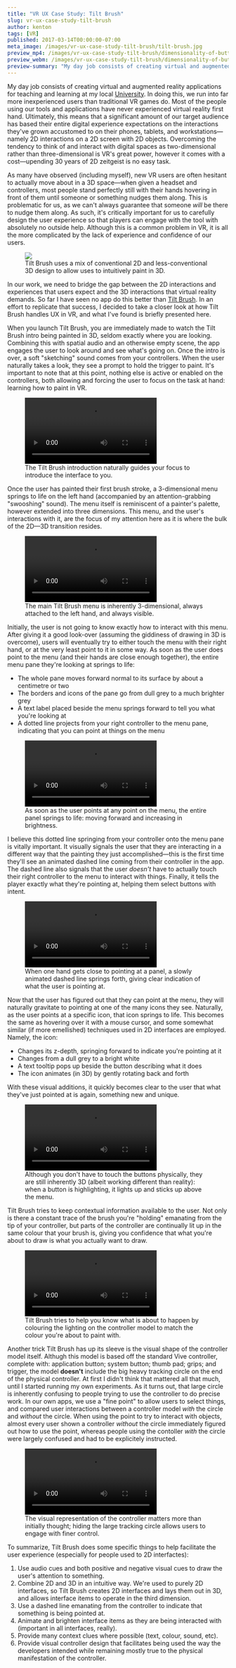 ```yaml
---
title: "VR UX Case Study: Tilt Brush"
slug: vr-ux-case-study-tilt-brush
author: kenton
tags: [VR]
published: 2017-03-14T00:00:00-07:00
meta_image: /images/vr-ux-case-study-tilt-brush/tilt-brush.jpg
preview_mp4: /images/vr-ux-case-study-tilt-brush/dimensionality-of-buttons.mp4
preview_webm: /images/vr-ux-case-study-tilt-brush/dimensionality-of-buttons.webm
preview-summary: "My day job consists of creating virtual and augmented reality applications for teaching and learning at my local University. In doing this, we run into far more inexperienced users than traditional VR games do. Most of the people using our tools and applications have never experienced virtual reality first hand. Ultimately, this means that a significant amount of our target audience has based their entire digital experience expectations on the interactions they've grown accustomed to on their phones, tablets, and workstations—namely 2D interactions on a 2D screen with 2D objects. Overcoming the tendency to think of and interact with digital spaces as two-dimensional rather than three-dimensional is VR's great power, however it comes with a cost—upending 30 years of 2D zeitgeist is no easy task."
---
```


My day job consists of creating virtual and augmented reality applications for teaching and learning at my local [University](https://www.ualberta.ca/). In doing this, we run into far more inexperienced users than traditional VR games do. Most of the people using our tools and applications have never experienced virtual reality first hand. Ultimately, this means that a significant amount of our target audience has based their entire digital experience expectations on the interactions they've grown accustomed to on their phones, tablets, and workstations—namely 2D interactions on a 2D screen with 2D objects. Overcoming the tendency to think of and interact with digital spaces as two-dimensional rather than three-dimensional is VR's great power, however it comes with a cost—upending 30 years of 2D zeitgeist is no easy task.

As many have observed (including myself), new VR users are often hesitant to actually move about in a 3D space—when given a headset and controllers, most people stand perfectly still with their hands hovering in front of them until someone or something nudges them along. This is problematic for us, as we can't always guarantee that someone _will_ be there to nudge them along. As such, it's critically important for us to carefully design the user experience so that players can engage with the tool with absolutely no outside help. Although this is a common problem in VR, it is all the more complicated by the lack of experience and confidence of our users.

<figure>
    <img src="/images/vr-ux-case-study-tilt-brush/tilt-brush.jpg">
	<figcaption>Tilt Brush uses a mix of conventional 2D and less-conventional 3D design to allow uses to intuitively paint in 3D.</figcaption>
</figure>

In our work, we need to bridge the gap between the 2D interactions and experiences that users expect and the 3D interactions that virtual reality demands. So far I have seen no app do this better than [Tilt Brush](https://www.tiltbrush.com/). In an effort to replicate that success, I decided to take a closer look at how Tilt Brush handles UX in VR, and what I've found is briefly presented here.

When you launch Tilt Brush, you are immediately made to watch the Tilt Brush intro being painted in 3D, seldom exactly where you are looking. Combining this with spatial audio and an otherwise empty scene, the app engages the user to look around and see what's going on. Once the intro is over, a soft "sketching" sound comes from your controllers. When the user naturally takes a look, they see a prompt to hold the trigger to paint. It's important to note that at this point, nothing else is active or enabled on the controllers, both allowing and forcing the user to focus on the task at hand: learning how to paint in VR.

<figure>
    <video autoplay loop>
        <source src="/images/vr-ux-case-study-tilt-brush/intro-sequence.webm" type="video/webm">
        <source src="/images/vr-ux-case-study-tilt-brush/intro-sequence.mp4" type="video/mp4">
    </video>
	<figcaption>The Tilt Brush introduction naturally guides your focus to introduce the interface to you.</figcaption>
</figure>

Once the user has painted their first brush stroke, a 3-dimensional menu springs to life on the left hand (accompanied by an attention-grabbing "swooshing" sound). The menu itself is reminiscent of a painter's palette, however extended into three dimensions. This menu, and the user's interactions with it, are the focus of my attention here as it is where the bulk of the 2D—3D transition resides.

<figure>
    <video autoplay loop>
        <source src="/images/vr-ux-case-study-tilt-brush/dimensionality-of-menu.webm" type="video/webm">
        <source src="/images/vr-ux-case-study-tilt-brush/dimensionality-of-menu.mp4" type="video/mp4">
    </video>
	<figcaption>The main Tilt Brush menu is inherently 3-dimensional, always attached to the left hand, and always visible.</figcaption>
</figure>

Initially, the user is not going to know exactly how to interact with this menu. After giving it a good look-over (assuming the giddiness of drawing in 3D is overcome), users will eventually try to either touch the menu with their right hand, or at the very least point to it in some way. As soon as the user does point to the menu (and their hands are close enough together), the entire menu pane they're looking at springs to life:

* The whole pane moves forward normal to its surface by about a centimetre or two
* The borders and icons of the pane go from dull grey to a much brighter grey
* A text label placed beside the menu springs forward to tell you what you're looking at
* A dotted line projects from your right controller to the menu pane, indicating that you can point at things on the menu

<figure>
    <video autoplay loop>
        <source src="/images/vr-ux-case-study-tilt-brush/backpane-highlighting.webm" type="video/webm">
        <source src="/images/vr-ux-case-study-tilt-brush/backpane-highlighting.mp4" type="video/mp4">
    </video>
	<figcaption>As soon as the user points at any point on the menu, the entire panel springs to life: moving forward and increasing in brightness.</figcaption>
</figure>

I believe this dotted line springing from your controller onto the menu pane is vitally important. It visually signals the user that they are interacting in a different way that the painting they just accomplished—this is the first time they'll see an animated dashed line coming from their controller in the app. The dashed line also signals that the user _doesn't_ have to actually touch their right controller to the menu to interact with things. Finally, it tells the player exactly what they're pointing at, helping them select buttons with intent.

<figure>
    <video autoplay loop>
        <source src="/images/vr-ux-case-study-tilt-brush/animated-dashed-pointer.webm" type="video/webm">
        <source src="/images/vr-ux-case-study-tilt-brush/animated-dashed-pointer.mp4" type="video/mp4">
    </video>
	<figcaption>When one hand gets close to pointing at a panel, a slowly animated dashed line springs forth, giving clear indication of what the user is pointing at.</figcaption>
</figure>

Now that the user has figured out that they can point at the menu, they will naturally gravitate to pointing at one of the many icons they see. Naturally, as the user points at a specific icon, that icon springs to life. This becomes the same as hovering over it with a mouse cursor, and some somewhat similar (if more emellished) techniques used in 2D interfaces are employed. Namely, the icon:

* Changes its z-depth, springing forward to indicate you're pointing at it
* Changes from a dull grey to a bright white
* A text tooltip pops up beside the button describing what it does
* The icon animates (in 3D) by gently rotating back and forth

With these visual additions, it quickly becomes clear to the user that what they've just pointed at is again, something new and unique.

<figure>
    <video autoplay loop>
        <source src="/images/vr-ux-case-study-tilt-brush/dimensionality-of-buttons.webm" type="video/webm">
        <source src="/images/vr-ux-case-study-tilt-brush/dimensionality-of-buttons.mp4" type="video/mp4">
    </video>
	<figcaption>Although you don't have to touch the buttons physically, they are still inherently 3D (albeit working different than reality): when a button is highlighting, it lights up and sticks up above the menu.</figcaption>
</figure>

Tilt Brush tries to keep contextual information available to the user. Not only is there a constant trace of the brush you're "holding" emanating from the tip of your controller, but parts of the controller are continually lit up in the same colour that your brush is, giving you confidence that what you're about to draw is what you actually want to draw.

<figure>
    <video autoplay loop>
        <source src="/images/vr-ux-case-study-tilt-brush/colour-hint-on-controller.webm" type="video/webm">
        <source src="/images/vr-ux-case-study-tilt-brush/colour-hint-on-controller.mp4" type="video/mp4">
    </video>
	<figcaption>Tilt Brush tries to help you know what is about to happen by colouring the lighting on the controller model to match the colour you're about to paint with.</figcaption>
</figure>

Another trick Tilt Brush has up its sleeve is the visual shape of the controller model itself. Althugh this model is based off the standard Vive controller, complete with: application button; system button; thumb pad; grips; and trigger, the model **doesn't** include the big heavy tracking circle on the end of the physical controller. At first I didn't think that mattered all that much, until I started running my own experiments. As it turns out, that large circle is inherently confusing to people trying to use the controller to do precise work. In our own apps, we use a "fine point" to allow users to select things, and compared user interactions between a controller model _with_ the circle and _without_ the circle. When using the point to try to interact with objects, almost every user shown a controller _without_ the circle immediately figured out how to use the point, whereas people using the contoller _with_ the circle were largely confused and had to be explicitely instructed.

<figure>
    <video autoplay loop>
        <source src="/images/vr-ux-case-study-tilt-brush/controller-design.webm" type="video/webm">
        <source src="/images/vr-ux-case-study-tilt-brush/controller-design.mp4" type="video/mp4">
    </video>
	<figcaption>The visual representation of the controller matters more than initially thought; hiding the large tracking circle allows users to engage with finer control.</figcaption>
</figure>

To summarize, Tilt Brush does some specific things to help facilitate the user experience (especially for people used to 2D interfactes):

1. Use audio cues and both positive and negative visual cues to draw the user's attention to something.
2. Combine 2D and 3D in an intuitive way. We're used to purely 2D interfaces, so Tilt Brush creates 2D interfaces and lays them out in 3D, and allows interface items to operate in the third dimension.
3. Use a dashed line emanating from the controller to indicate that something is being pointed at.
4. Animate and brighten interface items as they are being interacted with (important in all interfaces, really).
5. Provide many context clues where possible (text, colour, sound, etc).
6. Provide visual controller design that facilitates being used the way the developers intended while remaining mostly true to the physical manifestation of the controller.